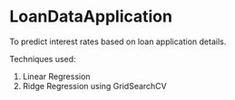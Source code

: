# LoanDataApplication

To predict interest rates based on loan application details.

Techniques used:
1. Linear Regression
2. Ridge Regression using GridSearchCV
